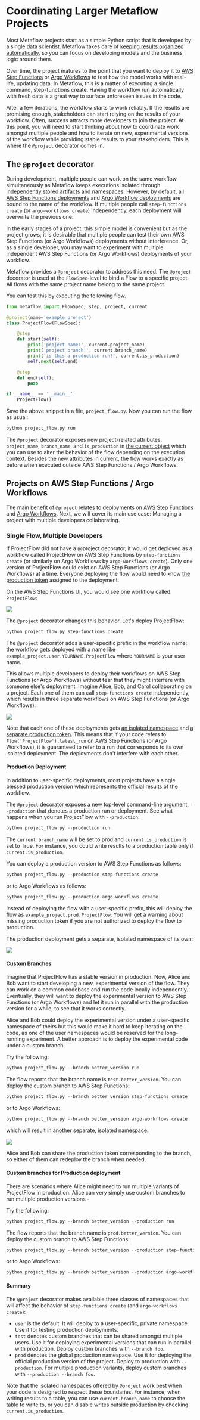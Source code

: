# Coordinating Larger Metaflow Projects

Most Metaflow projects start as a simple Python script that is developed by a single data scientist. Metaflow takes care of [keeping results organized automatically](../metaflow/tagging), so you can focus on developing models and the business logic around them.

Over time, the project matures to the point that you want to deploy it to [AWS Step Functions](scheduling-metaflow-flows/scheduling-with-aws-step-functions.md) or [Argo Workflows](scheduling-metaflow-flows/scheduling-with-argo-workflows.md) to test how the model works with real-life, updating data. In Metaflow, this is a matter of executing a single command, step-functions create. Having the workflow run automatically with fresh data is a great way to surface unforeseen issues in the code.

After a few iterations, the workflow starts to work reliably. If the results are promising enough, stakeholders can start relying on the results of your workflow. Often, success attracts more developers to join the project. At this point, you will need to start thinking about how to coordinate work amongst multiple people and how to iterate on new, experimental versions of the workflow while providing stable results to your stakeholders. This is where the `@project` decorator comes in.

## The `@project` decorator

During development, multiple people can work on the same workflow simultaneously as Metaflow keeps executions isolated through [independently stored artifacts and namespaces](../metaflow/tagging). However, by default, all [AWS Step Functions deployments](scheduling-metaflow-flows/scheduling-with-aws-step-functions.md) and [Argo Workflow deployments](scheduling-metaflow-flows/scheduling-with-argo-workflows.md) are bound to the name of the workflow. If multiple people call `step-functions create` (or `argo-workflows create`) independently, each deployment will overwrite the previous one.

In the early stages of a project, this simple model is convenient but as the project grows, it is desirable that multiple people can test their own AWS Step Functions (or Argo Workflows) deployments without interference. Or, as a single developer, you may want to experiment with multiple independent AWS Step Functions (or Argo Workflows) deployments of your workflow.

Metaflow provides a `@project` decorator to address this need. The `@project` decorator is used at the `FlowSpec`-level to bind a Flow to a specific project. All flows with the same project name belong to the same project.

You can test this by executing the following flow.

```python title="project_flow.py"
from metaflow import FlowSpec, step, project, current

@project(name='example_project')
class ProjectFlow(FlowSpec):

    @step
    def start(self):
        print('project name:', current.project_name)
        print('project branch:', current.branch_name)
        print('is this a production run?', current.is_production)
        self.next(self.end)

    @step
    def end(self):
        pass

if __name__ == '__main__':
    ProjectFlow()
```

Save the above snippet in a file, `project_flow.py`. Now you can run the flow as usual:

```python
python project_flow.py run
```

The `@project` decorator exposes new project-related attributes, `project_name`, `branch_name`, and `is_production` in [the current object](../metaflow/tagging#accessing-current-ids-in-a-flow) which you can use to alter the behavior of the flow depending on the execution context. Besides the new attributes in current, the flow works exactly as before when executed outside AWS Step Functions / Argo Workflows.

## Projects on AWS Step Functions / Argo Workflows

The main benefit of `@project` relates to deployments on [AWS Step Functions](scheduling-metaflow-flows/scheduling-with-aws-step-functions.md) and [Argo Workflows](scheduling-metaflow-flows/scheduling-with-argo-workflows.md). Next, we will cover its main use case: Managing a project with multiple developers collaborating.

### Single Flow, Multiple Developers

If ProjectFlow did not have a @project decorator, it would get deployed as a workflow called ProjectFlow on AWS Step Functions by `step-functions create` (or similarly on Argo Workflows by `argo-workflows create`). Only one version of ProjectFlow could exist on AWS Step Functions (or Argo Workflows) at a time. Everyone deploying the flow would need to know [the production token](../metaflow/tagging#production-namespaces) assigned to the deployment.

On the AWS Step Functions UI, you would see one workflow called `ProjectFlow`:

![](/assets/project_old.png)

The `@project` decorator changes this behavior. Let's deploy ProjectFlow:

```python
python project_flow.py step-functions create
```

The `@project` decorator adds a user-specific prefix in the workflow name: the workflow gets deployed with a name like `example_project.user.YOURNAME.ProjectFlow` where `YOURNAME` is your user name.

This allows multiple developers to deploy their workflows on AWS Step Functions (or Argo Workflows) without fear that they might interfere with someone else's deployment. Imagine Alice, Bob, and Carol collaborating on a project. Each one of them can call `step-functions create` independently, which results in three separate workflows on AWS Step Functions (or Argo Workflows):

![](/assets/project_user.png)

Note that each one of these deployments gets [an isolated namespace](../metaflow/tagging) and [a separate production token](../metaflow/tagging#production-tokens). This means that if your code refers to `Flow('ProjectFlow').latest_run` on AWS Step Functions (or Argo Workflows), it is guaranteed to refer to a run that corresponds to its own isolated deployment. The deployments don't interfere with each other.

#### Production Deployment

In addition to user-specific deployments, most projects have a single blessed production version which represents the official results of the workflow.

The `@project` decorator exposes a new top-level command-line argument, `--production` that denotes a production run or deployment. See what happens when you run ProjectFlow with `--production`:

```python
python project_flow.py --production run
```

The `current.branch_name` will be set to prod and `current.is_production` is set to True. For instance, you could write results to a production table only if `current.is_production`.

You can deploy a production version to AWS Step Functions as follows:

```python
python project_flow.py --production step-functions create

```

or to Argo Workflows as follows:

```python
python project_flow.py --production argo-workflows create

```

Instead of deploying the flow with a user-specific prefix, this will deploy the flow as `example_project.prod.ProjectFlow`. You will get a warning about missing production token if you are not authorized to deploy the flow to production.

The production deployment gets a separate, isolated namespace of its own:

![](/assets/project_prod.png)

#### Custom Branches

Imagine that ProjectFlow has a stable version in production. Now, Alice and Bob want to start developing a new, experimental version of the flow. They can work on a common codebase and run the code locally independently. Eventually, they will want to deploy the experimental version to AWS Step Functions (or Argo Workflows) and let it run in parallel with the production version for a while, to see that it works correctly.

Alice and Bob could deploy the experimental version under a user-specific namespace of theirs but this would make it hard to keep iterating on the code, as one of the user namespaces would be reserved for the long-running experiment. A better approach is to deploy the experimental code under a custom branch.

Try the following:

```python
python project_flow.py --branch better_version run
```

The flow reports that the branch name is `test.better_version`. You can deploy the custom branch to AWS Step Functions:

```python
python project_flow.py --branch better_version step-functions create
```

or to Argo Workflows:

```python
python project_flow.py --branch better_version argo-workflows create
```

which will result in another separate, isolated namespace:

![](/assets/project_branch.png)

Alice and Bob can share the production token corresponding to the branch, so either of them can redeploy the branch when needed.

#### Custom branches for Production deployment

There are scenarios where Alice might need to run multiple variants of ProjectFlow in production. Alice can very simply use custom branches to run multiple production versions -

Try the following:

```python
python project_flow.py --branch better_version --production run
```

The flow reports that the branch name is `prod.better_version`. You can deploy the custom branch to AWS Step Functions:

```python
python project_flow.py --branch better_version --production step-functions create
```

or to Argo Workflows:

```python
python project_flow.py --branch better_version --production argo-workflows create
```

#### Summary

The `@project` decorator makes available three classes of namespaces that will affect the behavior of `step-functions create` (and `argo-workflows create`):

- `user` is the default. It will deploy to a user-specific, private namespace. Use it for testing production deployments.
- `test` denotes custom branches that can be shared amongst multiple users. Use it for deploying experimental versions that can run in parallel with production. Deploy custom branches with `--branch foo`.
- `prod` denotes the global production namespace. Use it for deploying the official production version of the project. Deploy to production with `--production`. For multiple production variants, deploy custom branches with `--production --branch foo`.

Note that the isolated namespaces offered by `@project` work best when your code is designed to respect these boundaries. For instance, when writing results to a table, you can use `current.branch_name` to choose the table to write to, or you can disable writes outside production by checking `current.is_production`.

